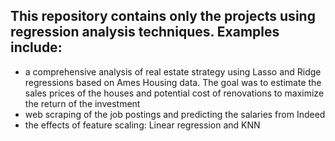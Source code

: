 ## This repository contains only the projects using regression analysis techniques. Examples include:
 - a comprehensive analysis of real estate strategy using Lasso and Ridge regressions based on Ames Housing data. The goal was to estimate the sales prices of the houses and potential cost of renovations to maximize the return of the investment
 - web scraping of the job postings and predicting the salaries from Indeed
 - the effects of feature scaling: Linear regression and KNN
